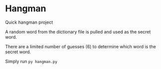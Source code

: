 # Hangman
Quick hangman project

A random word from the dictionary file is pulled and used as the secret word. 

There are a limited number of guesses (6) to determine which word is the secret word.

Simply run ```py hangman.py```

